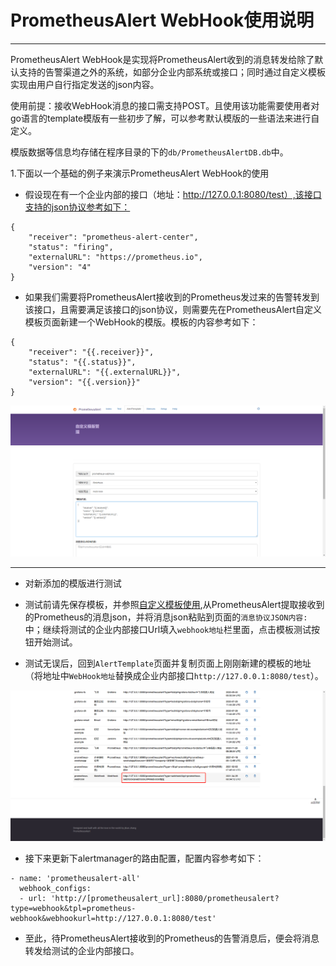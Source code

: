 # PrometheusAlert WebHook使用说明

--------------------------------------

PrometheusAlert WebHook是实现将PrometheusAlert收到的消息转发给除了默认支持的告警渠道之外的系统，如部分企业内部系统或接口；同时通过自定义模板实现由用户自行指定发送的json内容。

使用前提：接收WebHook消息的接口需支持POST。且使用该功能需要使用者对go语言的template模版有一些初步了解，可以参考默认模版的一些语法来进行自定义。

模版数据等信息均存储在程序目录的下的`db/PrometheusAlertDB.db`中。

1.下面以一个基础的例子来演示PrometheusAlert WebHook的使用

- 假设现在有一个企业内部的接口（地址：http://127.0.0.1:8080/test）,该接口支持的json协议参考如下：

```
{
	"receiver": "prometheus-alert-center",
	"status": "firing",
	"externalURL": "https://prometheus.io",
	"version": "4"
}
```

- 如果我们需要将PrometheusAlert接收到的Prometheus发过来的告警转发到该接口，且需要满足该接口的json协议，则需要先在PrometheusAlert自定义模板页面新建一个WebHook的模版。模板的内容参考如下：
```
{
	"receiver": "{{.receiver}}",
	"status": "{{.status}}",
	"externalURL": "{{.externalURL}}",
	"version": "{{.version}}"
}
```

![webhook1](../images/webhook1.png)

---------------------------------------------------------------------
- 对新添加的模版进行测试

- 测试前请先保存模板，并参照[自定义模板使用](customtpl.md),从PrometheusAlert提取接收到的Prometheus的消息json，并将消息json粘贴到页面的`消息协议JSON内容: `中；继续将测试的企业内部接口Url填入`webhook地址`栏里面，点击模板测试按钮开始测试。


- 测试无误后，回到`AlertTemplate`页面并复制页面上刚刚新建的模板的地址（将地址中`WebHook地址`替换成企业内部接口`http://127.0.0.1:8080/test`）。

![webhook2](../images/webhook2.png)

- 接下来更新下alertmanager的路由配置，配置内容参考如下：

```
- name: 'prometheusalert-all'
  webhook_configs:
  - url: 'http://[prometheusalert_url]:8080/prometheusalert?type=webhook&tpl=prometheus-webhook&webhookurl=http://127.0.0.1:8080/test'
```

- 至此，待PrometheusAlert接收到的Prometheus的告警消息后，便会将消息转发给测试的企业内部接口。

